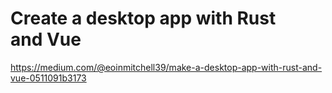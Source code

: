 # Create a desktop app with Rust and Vue
https://medium.com/@eoinmitchell39/make-a-desktop-app-with-rust-and-vue-0511091b3173
